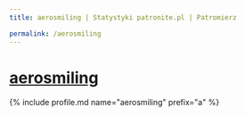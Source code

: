 ```yaml
---
title: aerosmiling | Statystyki patronite.pl | Patromierz

permalink: /aerosmiling
---
```


# [aerosmiling](https://patronite.pl/aerosmiling)

{% include profile.md name="aerosmiling" prefix="a" %}
